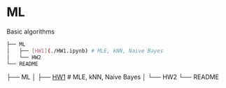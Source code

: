 # ML
Basic algorithms

```bash
├── ML
│   ├── [HW1](./HW1.ipynb) # MLE, kNN, Naive Bayes
│   └── HW2
└── README
```
├── ML
│   ├── [HW1](./HW1.ipynb) # MLE, kNN, Naive Bayes
│   └── HW2
└── README
